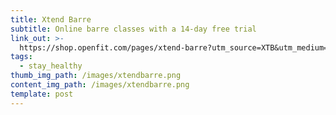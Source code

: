```yaml
---
title: Xtend Barre
subtitle: Online barre classes with a 14-day free trial
link_out: >-
  https://shop.openfit.com/pages/xtend-barre?utm_source=XTB&utm_medium=TRN&utm_campaign=AND&utm_content=xtnd
tags:
  - stay_healthy
thumb_img_path: /images/xtendbarre.png
content_img_path: /images/xtendbarre.png
template: post
---
```

